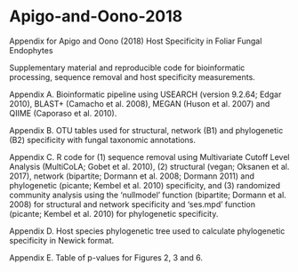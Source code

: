 # Apigo-and-Oono-2018

Appendix for Apigo and Oono (2018) Host Specificity in Foliar Fungal Endophytes 

Supplementary material and reproducible code for bioinformatic processing, sequence removal and host specificity measurements.

Appendix A. Bioinformatic pipeline using USEARCH (version 9.2.64; Edgar 2010), BLAST+ (Camacho et al. 2008), MEGAN (Huson et al. 2007) and QIIME (Caporaso et al. 2010).

Appendix B. OTU tables used for structural, network (B1) and phylogenetic (B2) specificity with fungal taxonomic annotations.

Appendix C. R code for (1) sequence removal using Multivariate Cutoff Level Analysis (MultiCoLA; Gobet et al. 2010), (2) structural (vegan; Oksanen et al. 2017), network (bipartite; Dormann et al. 2008; Dormann 2011) and phylogenetic (picante; Kembel et al. 2010) specificity, and (3) randomized community analysis using the ‘nullmodel’ function (bipartite; Dormann et al. 2008) for structural and network specificity and ‘ses.mpd’ function (picante; Kembel et al. 2010) for phylogenetic specificity.

Appendix D. Host species phylogenetic tree used to calculate phylogenetic specificity in Newick format. 

Appendix E. Table of p-values for Figures 2, 3 and 6.
